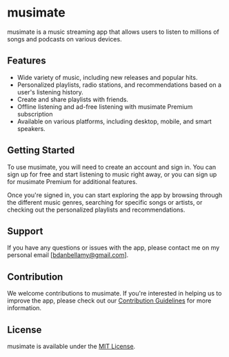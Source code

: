 # musimate

musimate is a music streaming app that allows users to listen to millions of songs and podcasts on various devices.

## Features

- Wide variety of music, including new releases and popular hits.
- Personalized playlists, radio stations, and recommendations based on a user's listening history.
- Create and share playlists with friends.
- Offline listening and ad-free listening with musimate Premium subscription
- Available on various platforms, including desktop, mobile, and smart speakers.

## Getting Started

To use musimate, you will need to create an account and sign in. You can sign up for free and start listening to music right away, or you can sign up for musimate Premium for additional features.

Once you're signed in, you can start exploring the app by browsing through the different music genres, searching for specific songs or artists, or checking out the personalized playlists and recommendations.

## Support

If you have any questions or issues with the app, please contact me on my personal email [bdanbellamy@gmail.com].

## Contribution

We welcome contributions to musimate. If you're interested in helping us to improve the app, please check out our [Contribution Guidelines](CONTRIBUTING.md) for more information.

## License

musimate is available under the [MIT License](LICENSE.md).
